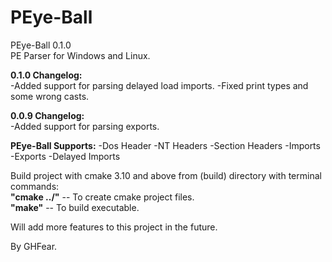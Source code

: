 # PEye-Ball

PEye-Ball 0.1.0<br>
PE Parser for Windows and Linux.<br>

**0.1.0 Changelog:** <br>
-Added support for parsing delayed load imports.
-Fixed print types and some wrong casts.

**0.0.9 Changelog:** <br>
-Added support for parsing exports.

**PEye-Ball Supports:**
-Dos Header
-NT Headers
-Section Headers
-Imports
-Exports
-Delayed Imports



Build project with cmake 3.10 and above from (build) directory with terminal commands:<br>
**"cmake ../"**    -- To create cmake project files.<br>
**"make"**         -- To build executable.<br>

Will add more features to this project in the future.<br>

By GHFear.
